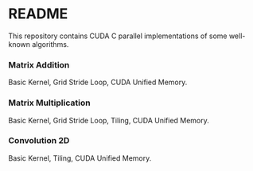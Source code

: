 # README #

This repository contains CUDA C parallel implementations of some well-known algorithms.    

### Matrix Addition ###
Basic Kernel, Grid Stride Loop, CUDA Unified Memory.      

   
### Matrix Multiplication ###
Basic Kernel, Grid Stride Loop, Tiling, CUDA Unified Memory.        

   
### Convolution 2D ###
Basic Kernel, Tiling, CUDA Unified Memory.
